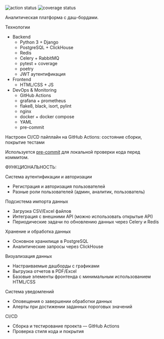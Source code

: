 ![action status](https://gist.githubusercontent.com/KuPriv/10addf2357a528180330d3f6db745d43/raw/92831f8ab4fb1ab32eba7f10954559f0f73ee4f8/git-actions.svg)
![coverage status](https://gist.githubusercontent.com/KuPriv/10addf2357a528180330d3f6db745d43/raw/92831f8ab4fb1ab32eba7f10954559f0f73ee4f8/coverage.svg)

Аналитическая платформа с даш-бордами.

Технологии
  - Backend
    - Python 3 + Django
    - PostgreSQL + ClickHouse
    - Redis
    - Celery + RabbitMQ
    - pytest + coverage
    - poetry
    - JWT аутентификация
  - Frontend
    - HTML/CSS + JS
  - DevOps & Monitoring
    - GitHub Actions
    - grafana + prometheus
    - flake8, black, isort, pylint
    - nginx
    - docker + docker compose
    - YAML
    - pre-commit

Настроен CI/CD пайплайн на GitHub Actions: состояние сборки, покрытие тестами

Используется [pre-commit](https://pre-commit.com/) для локальной проверки кода перед коммитом.

ФУНКЦИОНАЛЬНОСТЬ:

Система аутентификации и авторизации

- Регистрация и авторизация пользователей
- Разные роли пользователей (админ, аналитик, пользователь)

Подсистема импорта данных

- Загрузка CSV/Excel файлов
- Интеграция с внешними API (можно использовать открытые API)
- Периодические задачи по обновлению данных через Celery и Redis

Хранение и обработка данных

- Основное хранилище в PostgreSQL
- Аналитические запросы через ClickHouse

Визуализация данных

- Настраиваемые дашборды с графиками
- Выгрузка отчетов в PDF/Excel
- Базовые элементы фронтенда с минимальным использованием HTML/CSS

Система уведомлений

- Оповещения о завершении обработки данных
- Алерты при достижении заданных пороговых значений

CI/CD

- Сборка и тестирование проекта — GitHub Actions
- Проверка стиля кода и покрытия
